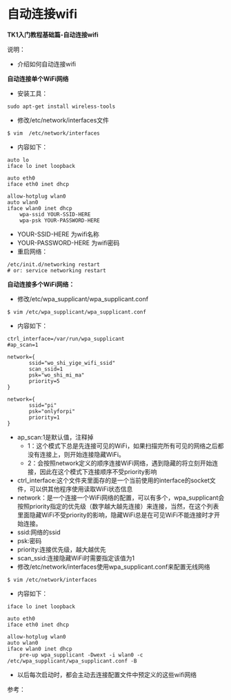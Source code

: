 # 自动连接wifi

**TK1入门教程基础篇-自动连接wifi**

说明：

- 介绍如何自动连接wifi

**自动连接单个WiFi网络**

- 安装工具：

```
sudo apt-get install wireless-tools
```

- 修改/etc/network/interfaces文件

```
$ vim  /etc/network/interfaces
```

- 内容如下：

```
auto lo
iface lo inet loopback

auto eth0
iface eth0 inet dhcp

allow-hotplug wlan0
auto wlan0
iface wlan0 inet dhcp
    wpa-ssid YOUR-SSID-HERE
    wpa-psk YOUR-PASSWORD-HERE
```

- YOUR-SSID-HERE 为wifi名称
- YOUR-PASSWORD-HERE 为wifi密码
- 重启网络：

```
/etc/init.d/networking restart
# or: service networking restart
```

**自动连接多个WiFi网络：**

- 修改/etc/wpa_supplicant/wpa_supplicant.conf

```
$ vim /etc/wpa_supplicant/wpa_supplicant.conf
```

- 内容如下：

```
ctrl_interface=/var/run/wpa_supplicant
#ap_scan=1

network={
       ssid="wo_shi_yige_wifi_ssid"
       scan_ssid=1
       psk="wo_shi_mi_ma"
       priority=5
}

network={
       ssid="pi"
       psk="onlyforpi"
       priority=1
}
```

- ap_scan:1是默认值，注释掉
  - 1：这个模式下总是先连接可见的WiFi，如果扫描完所有可见的网络之后都没有连接上，则开始连接隐藏WiFi。
  - 2：会按照network定义的顺序连接WiFi网络，遇到隐藏的将立刻开始连接，因此在这个模式下连接顺序不受priority影响
- ctrl_interface:这个文件夹里面存的是一个当前使用的interface的socket文件，可以供其他程序使用读取WiFi状态信息
- network：是一个连接一个WiFi网络的配置，可以有多个，wpa_supplicant会按照priority指定的优先级（数字越大越先连接）来连接，当然，在这个列表里面隐藏WiFi不受priority的影响，隐藏WiFi总是在可见WiFi不能连接时才开始连接。
- ssid:网络的ssid
- psk:密码
- priority:连接优先级，越大越优先
- scan_ssid:连接隐藏WiFi时需要指定该值为1
- 修改/etc/network/interfaces使用wpa_supplicant.conf来配置无线网络

```
$ vim /etc/network/interfaces
```

- 内容如下：

```
iface lo inet loopback

auto eth0
iface eth0 inet dhcp

allow-hotplug wlan0
auto wlan0
iface wlan0 inet dhcp
    pre-up wpa_supplicant -Dwext -i wlan0 -c /etc/wpa_supplicant/wpa_supplicant.conf -B 
```

- 以后每次启动时，都会主动去连接配置文件中预定义的这些wifi网络

参考：
